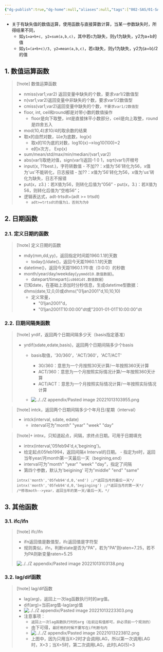 ```yaml
---
{"dg-publish":true,"dg-home":null,"aliases":null,"tags":["002-SAS/01-SAS基础知识点"],"permalink":"/002-SAS/01-SAS基础知识点/02 sas numeric function/","dgPassFrontmatter":true}
---
```



- 关于有缺失值的数值运算，使用函数与直接算数计算，当某一参数缺失时，所得结果不同，
	- 如`y1=a+b+c, y2=sum(a,b,c)`，其中若c为缺失，则y1为缺失，y2为a+b的值
	- 如`y1=(a+b+c)/3, y2=mean(a,b,c)`，若c缺失，则y1为缺失，y2为(a+b)/2的值

## 1. 数值运算函数

> [!note] 数值运算函数
> 
> - nmiss(var1,var2) 返回变量中缺失的个数，要求var1/2数值型
> - n(var1,var2)返回变量中非缺失的个数，要求var1/2数值型
> - cmiss(var1,var2)返回变量中缺失的个数，`不要求var1/2数值型`
> - floor, int, ceil和round都是对带小数的数值操作
> 	- floor是向下取整，int是直接抹平小数部分，ceil是向上取整，round是四舍五入
> - mod(10,4)求10/4的取余数的结果
> - 取x的自然对数，以e为底数，log(x)
> 	- 取x的10为底的对数，log10(x)-->log10(100)=2
> 	- e的x次方， Exp(x)
> - sum/mean/std/max/min/median/(var1,var2)
> - abs(var1)取绝对值，sign(var1)返回-1 0 1，sqrt(var1)开根号
> - input(x, ??best.)，字符转数值
> 		- 不加??：x值为'56'转化为56，x值为'us'不能转化，日志报错
> 		- 加??：x值为'56'转化为56，x值为'us'转化为缺失，日志不报错
> - put(x，z3.)：若X值为56，则转化后值为“056”
> 		- put(x，3.)：若X值为56，则转化后值为“空格56”；
> - 逻辑表达式，adt-trtsdt+(adt >= trtsdt)
> 	- `adt>=trtsdt的值为1，否则为为0`

## 2. 日期函数

### 2.1. 定义日期的函数
> [!note] 定义日期的函数
> - mdy(mm,dd,yy)，返回指定时间距1960.1.1的天数
> 	- today()/date()，返回今天距1960.1.1的天数
> - datetime()，返回今天距1960.1.1午夜（0:0:0）的秒数
> - month/year/day/weekday(`yymmdd10.数值数据`)。
> 	- datepart/timepart(`is8601dt.数值数据`)
> - 已知date，在基础上添加时分秒信息，生成datetime型数据：dhms(date,12,0,0)或dhms("01jan2001"d,10,10,10)
> 	- 定义常量，
> 		- "01jan2001"d，
> 		- "01jan2001T10:00:00"dt或"2001-01-01T10:00:00"dt

### 2.2. 日期间隔类函数

> [!note] yrdif，返回两个日期间隔多少天（basis指定基准）
> - yrdif(sdate,edate,basis)，返回两个日期间隔多少个basis
> 	- basis取值，'30/360'，'ACT/360'，'ACT/ACT'
> 		- 30/360：意思为一个月按照30天计算/一年按照360天计算
> 		- ACT/360：意思为一个月按照实际情况计算/一年按照360天计算
> 		- ACT/ACT：意思为一个月按照实际情况计算/一年按照实际情况计算
> 	
> 	- ![../../Z appendix/Pasted image 20221013103955.png](/img/user/Z%20appendix/Pasted%20image%2020221013103955.png)
> 

> [!note] intck，返回两个日期间隔多少个年月日/星期（interval）
> - intck(interval, sdate, edate)
> 	- interval可为"month" "year" "week" "day"

>[!note]+ intnx，只知道起点，间隔，求终点日期。可用于日期填充
>- intnx(interval,'05feb94'd,`4`,'begining')。
>- 给定起点05feb1994，返回间隔`4` Interval的日期。
>		- 指定为`0`时，返回当年year/月month第一天最后一天（begining,end）
> - interval可为"month" "year" "week" "day"，指定了间隔
> - 第四个参数，默认为'beigining' 可为"middle" "end" "same"
>	
> ```sas
> intnx('month','05feb94'd,0,'end') ;/*返回当月的最后一天*/
> intnx('month','05feb94'd,0,'beginging') ;/*返回当月的第一天*/
> /*修改moth-->year，返回当年的第一天/最后一天。*/
> ```


## 3. 其他函数

### 3.1. ifc/ifn

> [!note] ifc/ifn
>
> - ifn返回值是数值型，ifc返回值是字符型
> - 规则类似，ifn，判断state是否为"PA"，若为"PA"则raten=7.25，若不为PA则新变量raten=5.25
> 
> ![../../Z appendix/Pasted image 20221013103138.png](/img/user/Z%20appendix/Pasted%20image%2020221013103138.png)

### 3.2. lag/dif函数

> [!note] lag/dif函数
> - lag(arg)，返回上一次lag函数执行时的arg值。
> - dif(arg)=当前arg值-lag(arg)值
> - ![../../Z appendix/Pasted image 20221013223303.png](/img/user/Z%20appendix/Pasted%20image%2020221013223303.png)
> - 注意事项：
> 	- `返回上一次lag函数执行时的arg（在前边有值即可，非必须前一个观测的）`
> 	- 由下可得，`最好用的时候不要写在if判断句内`
> 	- ![../../Z appendix/Pasted image 20221013223812.png](/img/user/Z%20appendix/Pasted%20image%2020221013223812.png)
> 	- 上图中，因为只用当X>2时才会调用LAG，所以第一次调用LAG时，X=3；当X=5时，第二次调用LAG，此时LAG(5)=3


